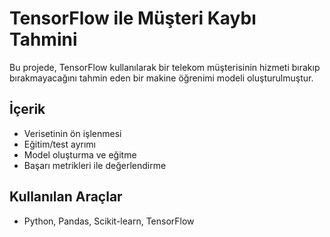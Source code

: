 # TensorFlow ile Müşteri Kaybı Tahmini

Bu projede, TensorFlow kullanılarak bir telekom müşterisinin hizmeti bırakıp bırakmayacağını tahmin eden bir makine öğrenimi modeli oluşturulmuştur.

## İçerik
- Verisetinin ön işlenmesi
- Eğitim/test ayrımı
- Model oluşturma ve eğitme
- Başarı metrikleri ile değerlendirme

## Kullanılan Araçlar
- Python, Pandas, Scikit-learn, TensorFlow
